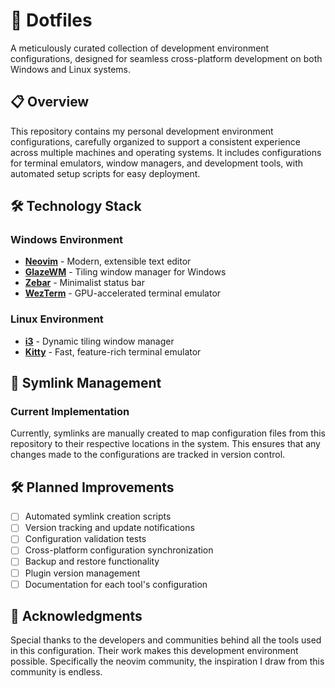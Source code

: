 # 🚀 Dotfiles

A meticulously curated collection of development environment configurations, designed for seamless cross-platform development on both Windows and Linux systems.

## 📋 Overview

This repository contains my personal development environment configurations, carefully organized to support a consistent experience across multiple machines and operating systems. It includes configurations for terminal emulators, window managers, and development tools, with automated setup scripts for easy deployment.

## 🛠️ Technology Stack

### Windows Environment

- **[Neovim](https://neovim.io/)** - Modern, extensible text editor
- **[GlazeWM](https://github.com/glazewm/glazewm)** - Tiling window manager for Windows
- **[Zebar](https://github.com/zebar/zebar)** - Minimalist status bar
- **[WezTerm](https://wezfurlong.org/wezterm/)** - GPU-accelerated terminal emulator

### Linux Environment

- **[i3](https://i3wm.org/)** - Dynamic tiling window manager
- **[Kitty](https://sw.kovidgoyal.net/kitty/)** - Fast, feature-rich terminal emulator

## 🔗 Symlink Management

### Current Implementation

Currently, symlinks are manually created to map configuration files from this repository to their respective locations in the system. This ensures that any changes made to the configurations are tracked in version control.

## 🛠️ Planned Improvements

- [ ] Automated symlink creation scripts
- [ ] Version tracking and update notifications
- [ ] Configuration validation tests
- [ ] Cross-platform configuration synchronization
- [ ] Backup and restore functionality
- [ ] Plugin version management
- [ ] Documentation for each tool's configuration

## 🙏 Acknowledgments

Special thanks to the developers and communities behind all the tools used in this configuration. Their work makes this development environment possible.
Specifically the neovim community, the inspiration I draw from this community is endless.
